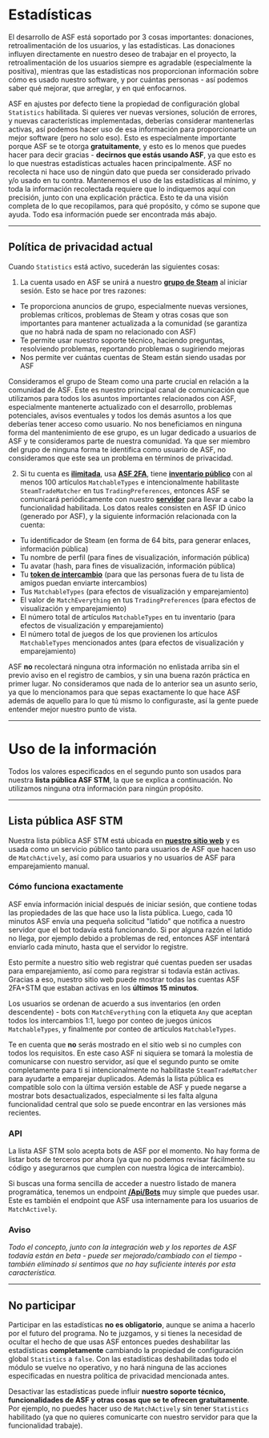 # Estadísticas

El desarrollo de ASF está soportado por 3 cosas importantes: donaciones, retroalimentación de los usuarios, y las estadísticas. Las donaciones influyen directamente en nuestro deseo de trabajar en el proyecto, la retroalimentación de los usuarios siempre es agradable (especialmente la positiva), mientras que las estadísticas nos proporcionan información sobre cómo es usado nuestro software, y por cuántas personas - así podemos saber qué mejorar, que arreglar, y en qué enfocarnos.

ASF en ajustes por defecto tiene la propiedad de configuración global `Statistics` habilitada. Si quieres ver nuevas versiones, solución de errores, y nuevas características implementadas, deberías considerar mantenerlas activas, así podemos hacer uso de esa información para proporcionarte un mejor software (pero no solo eso). Esto es especialmente importante porque ASF se te otorga **gratuitamente**, y esto es lo menos que puedes hacer para decir gracias - **decirnos que estás usando ASF**, ya que esto es lo que nuestras estadísticas actuales hacen principalmente. ASF no recolecta ni hace uso de ningún dato que pueda ser considerado privado y/o usado en tu contra. Mantenemos el uso de las estadísticas al mínimo, y toda la información recolectada requiere que lo indiquemos aquí con precisión, junto con una explicación práctica. Esto te da una visión completa de lo que recopilamos, para qué propósito, y cómo se supone que ayuda. Todo esa información puede ser encontrada más abajo.

* * *

## Política de privacidad actual

Cuando `Statistics` está activo, sucederán las siguientes cosas:

1. La cuenta usado en ASF se unirá a nuestro **[grupo de Steam](https://steamcommunity.com/gid/103582791440160998)** al iniciar sesión. Esto se hace por tres razones:

* Te proporciona anuncios de grupo, especialmente nuevas versiones, problemas críticos, problemas de Steam y otras cosas que son importantes para mantener actualizada a la comunidad (se garantiza que no habrá nada de spam no relacionado con ASF) 
* Te permite usar nuestro soporte técnico, haciendo preguntas, resolviendo problemas, reportando problemas o sugiriendo mejoras
* Nos permite ver cuántas cuentas de Steam están siendo usadas por ASF

Consideramos el grupo de Steam como una parte crucial en relación a la comunidad de ASF. Este es nuestro principal canal de comunicación que utilizamos para todos los asuntos importantes relacionados con ASF, especialmente mantenerte actualizado con el desarrollo, problemas potenciales, avisos eventuales y todos los demás asuntos a los que deberías tener acceso como usuario. No nos beneficiamos en ninguna forma del mantenimiento de ese grupo, es un lugar dedicado a usuarios de ASF y te consideramos parte de nuestra comunidad. Ya que ser miembro del grupo de ninguna forma te identifica como usuario de ASF, no consideramos que este sea un problema en términos de privacidad.

2. Si tu cuenta es **[ilimitada](https://support.steampowered.com/kb_article.php?ref=3330-IAGK-7663&l=spanish)**, usa **[ASF 2FA](https://github.com/JustArchiNET/ArchiSteamFarm/wiki/Two-factor-authentication-es-es#asf-2fa)**, tiene **[inventario público](https://steamcommunity.com/my/edit/settings)** con al menos 100 artículos `MatchableTypes` e intencionalmente habilitaste `SteamTradeMatcher` en tus `TradingPreferences`, entonces ASF se comunicará periódicamente con nuestro **[servidor](https://asf.justarchi.net)** para llevar a cabo la funcionalidad habilitada. Los datos reales consisten en ASF ID único (generado por ASF), y la siguiente información relacionada con la cuenta:

* Tu identificador de Steam (en forma de 64 bits, para generar enlaces, información pública)
* Tu nombre de perfil (para fines de visualización, información pública)
* Tu avatar (hash, para fines de visualización, información pública)
* Tu **[token de intercambio](https://steamcommunity.com/my/tradeoffers/privacy)** (para que las personas fuera de tu lista de amigos puedan enviarte intercambios)
* Tus `MatchableTypes` (para efectos de visualización y emparejamiento)
* El valor de `MatchEverything` en tus `TradingPreferences` (para efectos de visualización y emparejamiento)
* El número total de artículos `MatchableTypes` en tu inventario (para efectos de visualización y emparejamiento)
* El número total de juegos de los que provienen los artículos `MatchableTypes` mencionados antes (para efectos de visualización y emparejamiento)

ASF **no** recolectará ninguna otra información no enlistada arriba sin el previo aviso en el registro de cambios, y sin una buena razón práctica en primer lugar. No consideramos que nada de lo anterior sea un asunto serio, ya que lo mencionamos para que sepas exactamente lo que hace ASF además de aquello para lo que tú mismo lo configuraste, así la gente puede entender mejor nuestro punto de vista.

* * *

# Uso de la información

Todos los valores especificados en el segundo punto son usados para nuestra **lista pública ASF STM**, la que se explica a continuación. No utilizamos ninguna otra información para ningún propósito.

* * *

## Lista pública ASF STM

Nuestra lista pública ASF STM está ubicada en **[nuestro sitio web](https://asf.justarchi.net/STM)** y es usada como un servicio público tanto para usuarios de ASF que hacen uso de `MatchActively`, así como para usuarios y no usuarios de ASF para emparejamiento manual.

### Cómo funciona exactamente

ASF envía información inicial después de iniciar sesión, que contiene todas las propiedades de las que hace uso la lista pública. Luego, cada 10 minutos ASF envía una pequeña solicitud "latido" que notifica a nuestro servidor que el bot todavía está funcionando. Si por alguna razón el latido no llega, por ejemplo debido a problemas de red, entonces ASF intentará enviarlo cada minuto, hasta que el servidor lo registre.

Esto permite a nuestro sitio web registrar qué cuentas pueden ser usadas para emparejamiento, así como para registrar si todavía están activas. Gracias a eso, nuestro sitio web puede mostrar todas las cuentas ASF 2FA+STM que estaban activas en los **últimos 15 minutos**.

Los usuarios se ordenan de acuerdo a sus inventarios (en orden descendente) - bots con `MatchEverything` con la etiqueta `Any` que aceptan todos los intercambios 1:1, luego por conteo de juegos únicos `MatchableTypes`, y finalmente por conteo de artículos `MatchableTypes`.

Te en cuenta que **no** serás mostrado en el sitio web si no cumples con todos los requisitos. En este caso ASF ni siquiera se tomará la molestia de comunicarse con nuestro servidor, así que el segundo punto se omite completamente para ti si intencionalmente no habilitaste `SteamTradeMatcher` para ayudarte a emparejar duplicados. Además la lista pública es compatible solo con la última versión estable de ASF y puede negarse a mostrar bots desactualizados, especialmente si les falta alguna funcionalidad central que solo se puede encontrar en las versiones más recientes.

### API

La lista ASF STM solo acepta bots de ASF por el momento. No hay forma de listar bots de terceros por ahora (ya que no podemos revisar fácilmente su código y asegurarnos que cumplen con nuestra lógica de intercambio).

Si buscas una forma sencilla de acceder a nuestro listado de manera programática, tenemos un endpoint **[/Api/Bots](https://asf.justarchi.net/Api/Bots)** muy simple que puedes usar. Este es también el endpoint que ASF usa internamente para los usuarios de `MatchActively`.

### Aviso

*Todo el concepto, junto con la integración web y los reportes de ASF todavía están en beta - puede ser mejorado/cambiado con el tiempo - también eliminado si sentimos que no hay suficiente interés por esta característica.*

* * *

## No participar

Participar en las estadísticas **no es obligatorio**, aunque se anima a hacerlo por el futuro del programa. No te juzgamos, y si tienes la necesidad de ocultar el hecho de que usas ASF entonces puedes deshabilitar las estadísticas **completamente** cambiando la propiedad de configuración global `Statistics` a `false`. Con las estadísticas deshabilitadas todo el módulo se vuelve no operativo, y no hará ninguna de las acciones especificadas en nuestra política de privacidad mencionada antes.

Desactivar las estadísticas puede influir **nuestro soporte técnico, funcionalidades de ASF y otras cosas que se te ofrecen gratuitamente**. Por ejemplo, no puedes hacer uso de `MatchActively` sin tener `Statistics` habilitado (ya que no quieres comunicarte con nuestro servidor para que la funcionalidad trabaje).
